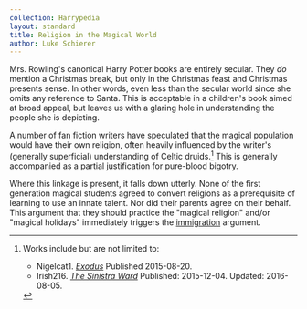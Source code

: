 ```yaml
---
collection: Harrypedia
layout: standard
title: Religion in the Magical World
author: Luke Schierer
---
```


Mrs. Rowling's canonical Harry Potter books are entirely secular. They
_do_ mention a Christmas break, but only in the Christmas feast and
Christmas presents sense. In other words, even less than the secular
world since she omits any reference to Santa. This is acceptable in a
children's book aimed at broad appeal, but leaves us with a glaring
hole in understanding the people she is depicting.

A number of fan fiction writers have speculated that the magical population
would have their own religion, often heavily influenced by the writer's
(generally superficial) understanding of Celtic druids.[^220715-1] This is
generally accompanied as a partial justification for pure-blood bigotry.

Where this linkage is present, it falls down utterly. None of the first
generation magical students agreed to convert religions as a
prerequisite of learning to use an innate talent. Nor did their
parents agree on their behalf. This argument that they should practice
the "magical religion" and/or "magical holidays" immediately triggers
the [immigration] argument.

[immigration]: ../immigration/

[^220715-1]: Works include but are not limited to:

    - Nigelcat1. _[Exodus](https://www.fanfiction.net/s/11460241)_
      Published 2015-08-20.
    - Irish216. _[The Sinistra Ward](https://www.fanfiction.net/s/11650059/)_
      Published: 2015-12-04. Updated: 2016-08-05.
